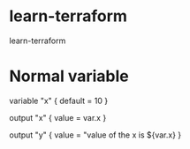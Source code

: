 # learn-terraform
learn-terraform

# Normal variable
variable "x" {
    default = 10
}

output "x" {
    value = var.x
}

output "y" {
    value = "value of the x is ${var.x}
}